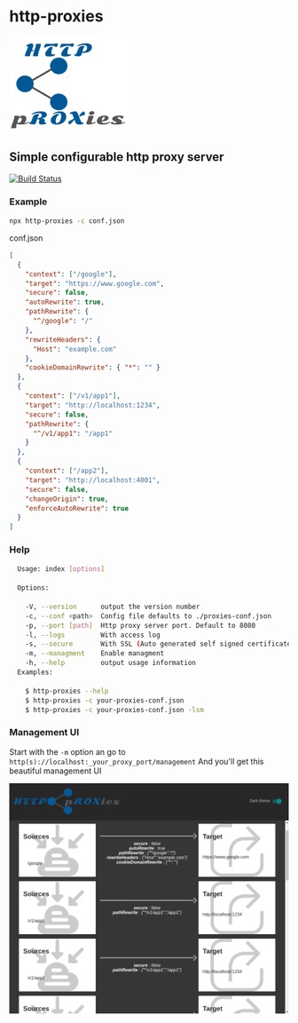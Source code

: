 # http-proxies

![HTTP-pROXies logo](./doc/logo.png?raw=true "Logo")

## Simple configurable http proxy server

[![Build Status](https://travis-ci.org/kepennar/http-proxies.svg?branch=master)](https://travis-ci.org/kepennar/http-proxies)

### Example

```bash
npx http-proxies -c conf.json
```

conf.json

```json
[
  {
    "context": ["/google"],
    "target": "https://www.google.com",
    "secure": false,
    "autoRewrite": true,
    "pathRewrite": {
      "^/google": "/"
    },
    "rewriteHeaders": {
      "Host": "example.com"
    },
    "cookieDomainRewrite": { "*": "" }
  },
  {
    "context": ["/v1/app1"],
    "target": "http://localhost:1234",
    "secure": false,
    "pathRewrite": {
      "^/v1/app1": "/app1"
    }
  },
  {
    "context": ["/app2"],
    "target": "http://localhost:4001",
    "secure": false,
    "changeOrigin": true,
    "enforceAutoRewrite": true
  }
]

```

### Help

```bash
  Usage: index [options]

  Options:

    -V, --version      output the version number
    -c, --conf <path>  Config file defaults to ./proxies-conf.json
    -p, --port [path]  Http proxy server port. Default to 8080
    -l, --logs         With access log
    -s, --secure       With SSL (Auto generated self signed certificate)
    -m, --managment    Enable managment
    -h, --help         output usage information
  Examples:

    $ http-proxies --help
    $ http-proxies -c your-proxies-conf.json
    $ http-proxies -c your-proxies-conf.json -lsm
```

### Management UI

Start with the `-m` option an go to `http(s)://localhost:_your_proxy_port/management`
And you'll get this beautiful management UI

![Management UI screen](./doc/management-screen.png?raw=true "Screen")
